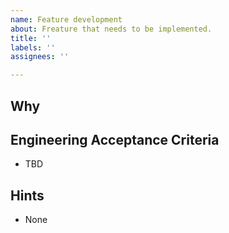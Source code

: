 ```yaml
---
name: Feature development
about: Freature that needs to be implemented.
title: ''
labels: ''
assignees: ''

---
```


## Why



## Engineering Acceptance Criteria

- TBD

## Hints

- None
